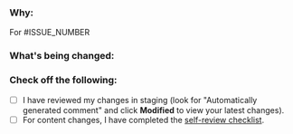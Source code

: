 ### Why:

For #ISSUE_NUMBER

### What's being changed:

### Check off the following:

- [ ] I have reviewed my changes in staging (look for "Automatically generated comment" and click **Modified** to view your latest changes).
- [ ] For content changes, I have completed the [self-review checklist](https://github.com/codinasion/codinasion/blob/master/contributing/self-review.md).
